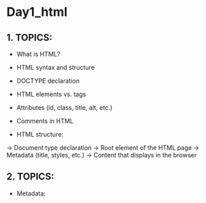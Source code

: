 # Day1_html
## 1. TOPICS: 
- What is HTML?
- HTML syntax and structure
- DOCTYPE declaration
- HTML elements vs. tags
- Attributes (id, class, title, alt, etc.)
- Comments in HTML

- HTML structure:
<!DOCTYPE html> → Document type declaration
<html> → Root element of the HTML page
<head> → Metadata (title, styles, etc.)
<body> → Content that displays in the browser


## 2. TOPICS: 
- Metadata: <title>, <meta>, <html>, <head>, <body>. <link>, <style>, <script>
  
- Favicon : A small icon displayed in the browser tab.
Set using a <link> tag in the <head>.
eg: 
<link rel="icon" href="favicon.ico" type="image/x-icon">


## 3. TOPICS: 
- Headings: <h1> to <h6>
- Paragraphs: <p>
- Line breaks: <br>
- Horizontal rule: <hr>
- Emphasis: <strong>, <em>, <mark>, <b>, <i>, <u>
- Quotes: <blockquote>, <q>, <cite>


## 4. TOPICS: 
- <a> tag (internal, external, download, mailto, tel)
- Target attribute (_blank, _self)
- Anchor links with id
